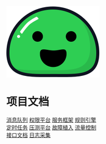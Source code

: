 ![logo](assets/_media/icon.svg)

# 项目文档


[消息队列](document/01.introduction/background.md)
[权限平台](document/interface/getUserById.md)
[服务框架](document/interface/getUserById.md)
[规则引擎](document/interface/getUserById.md)
<br/>
[定时任务](document/interface/getUserById.md)
[压测平台](document/interface/getUserById.md)
[故障植入](document/interface/getUserById.md)
[流量控制](document/interface/getUserById.md)
<br/>
[接口文档](document/interface/getUserById.md)
[日志采集](#docsify)
<br/>



